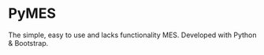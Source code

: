 # PyMES
The simple, easy to use and lacks functionality MES. Developed with Python &amp; Bootstrap.
